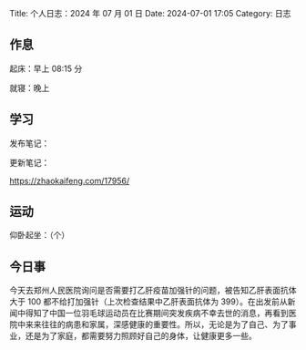 Title: 个人日志：2024 年 07 月 01 日
Date: 2024-07-01 17:05
Category: 日志

## 作息

起床：早上 08:15 分

就寝：晚上

## 学习

发布笔记：

更新笔记：

https://zhaokaifeng.com/17956/

## 运动

仰卧起坐：（个）

## 今日事

今天去郑州人民医院询问是否需要打乙肝疫苗加强针的问题，被告知乙肝表面抗体大于 100 都不给打加强针（上次检查结果中乙肝表面抗体为 399）。在出发前从新闻中得知了中国一位羽毛球运动员在比赛期间突发疾病不幸去世的消息，再看到医院中来来往往的病患和家属，深感健康的重要性。所以，无论是为了自己、为了事业，还是为了家庭，都需要努力照顾好自己的身体，让健康更多一些。
